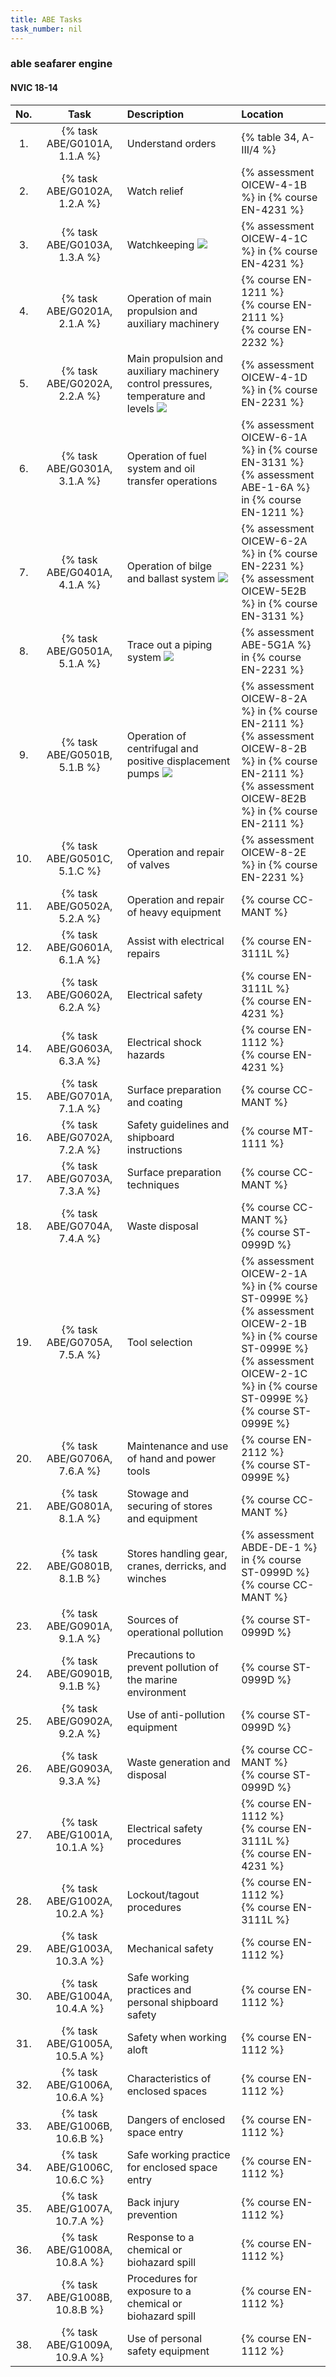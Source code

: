 ```yaml
---
title: ABE Tasks
task_number: nil
---
```



### able seafarer engine

#### NVIC 18-14

| No.   | Task | Description | Location |
|:-----:|:----:|:------------|:-------|
| 1. | {% task ABE/G0101A, 1.1.A %} | Understand orders | {% table 34, A-III/4 %}|
| 2. | {% task ABE/G0102A, 1.2.A %} | Watch relief | {% assessment OICEW-4-1B %} in {% course EN-4231 %} |
| 3. | {% task ABE/G0103A, 1.3.A %} | Watchkeeping ![]({{site.baseurl}}/assets/images/new.jpg)  | {% assessment OICEW-4-1C %} in {% course EN-4231 %} |
| 4. | {% task ABE/G0201A, 2.1.A %} | Operation of main propulsion and auxiliary machinery | {% course EN-1211 %}<br/> {% course EN-2111 %}<br/> {% course EN-2232 %}|
| 5. | {% task ABE/G0202A, 2.2.A %} | Main propulsion and auxiliary machinery control pressures, temperature and levels ![]({{site.baseurl}}/assets/images/new.jpg)  | {% assessment OICEW-4-1D %} in {% course EN-2231 %} |
| 6. | {% task ABE/G0301A, 3.1.A %} | Operation of fuel system and oil transfer operations | {% assessment OICEW-6-1A %} in {% course EN-3131 %} <br/> {% assessment ABE-1-6A %} in {% course EN-1211 %} |
| 7. | {% task ABE/G0401A, 4.1.A %} | Operation of bilge and ballast system ![]({{site.baseurl}}/assets/images/new.jpg)  | {% assessment OICEW-6-2A %} in {% course EN-2231 %} <br/> {% assessment OICEW-5E2B %} in {% course EN-3131 %} |
| 8. | {% task ABE/G0501A, 5.1.A %} | Trace out a piping system ![]({{site.baseurl}}/assets/images/new.jpg)  | {% assessment ABE-5G1A %} in {% course EN-2231 %} |
| 9. | {% task ABE/G0501B, 5.1.B %} | Operation of centrifugal and positive displacement pumps ![]({{site.baseurl}}/assets/images/new.jpg)  | {% assessment OICEW-8-2A %} in {% course EN-2111 %} <br/> {% assessment OICEW-8-2B %} in {% course EN-2111 %} <br/> {% assessment OICEW-8E2B %} in {% course EN-2111 %} |
| 10. | {% task ABE/G0501C, 5.1.C %} | Operation and repair of valves | {% assessment OICEW-8-2E %} in {% course EN-2231 %} |
| 11. | {% task ABE/G0502A, 5.2.A %} | Operation and repair of heavy equipment | {% course CC-MANT %}|
| 12. | {% task ABE/G0601A, 6.1.A %} | Assist with electrical repairs | {% course EN-3111L %}|
| 13. | {% task ABE/G0602A, 6.2.A %} | Electrical safety | {% course EN-3111L %}<br/> {% course EN-4231 %}|
| 14. | {% task ABE/G0603A, 6.3.A %} | Electrical shock hazards | {% course EN-1112 %}<br/> {% course EN-4231 %}|
| 15. | {% task ABE/G0701A, 7.1.A %} | Surface preparation and coating | {% course CC-MANT %}|
| 16. | {% task ABE/G0702A, 7.2.A %} | Safety guidelines and shipboard instructions | {% course MT-1111 %}|
| 17. | {% task ABE/G0703A, 7.3.A %} | Surface preparation techniques | {% course CC-MANT %}|
| 18. | {% task ABE/G0704A, 7.4.A %} | Waste disposal | {% course CC-MANT %}<br/> {% course ST-0999D %}|
| 19. | {% task ABE/G0705A, 7.5.A %} | Tool selection | {% assessment OICEW-2-1A %} in {% course ST-0999E %} <br/> {% assessment OICEW-2-1B %} in {% course ST-0999E %} <br/> {% assessment OICEW-2-1C %} in {% course ST-0999E %} <br/> {% course ST-0999E %}|
| 20. | {% task ABE/G0706A, 7.6.A %} | Maintenance and use of hand and power tools | {% course EN-2112 %}<br/> {% course ST-0999E %}|
| 21. | {% task ABE/G0801A, 8.1.A %} | Stowage and securing of stores and equipment | {% course CC-MANT %}|
| 22. | {% task ABE/G0801B, 8.1.B %} | Stores handling gear, cranes, derricks, and winches | {% assessment ABDE-DE-1 %} in {% course ST-0999D %} <br/> {% course CC-MANT %}|
| 23. | {% task ABE/G0901A, 9.1.A %} | Sources of operational pollution | {% course ST-0999D %}|
| 24. | {% task ABE/G0901B, 9.1.B %} | Precautions to prevent pollution of the marine environment | {% course ST-0999D %}|
| 25. | {% task ABE/G0902A, 9.2.A %} | Use of anti-pollution equipment | {% course ST-0999D %}|
| 26. | {% task ABE/G0903A, 9.3.A %} | Waste generation and disposal | {% course CC-MANT %}<br/> {% course ST-0999D %}|
| 27. | {% task ABE/G1001A, 10.1.A %} | Electrical safety procedures | {% course EN-1112 %}<br/> {% course EN-3111L %}<br/> {% course EN-4231 %}|
| 28. | {% task ABE/G1002A, 10.2.A %} | Lockout/tagout procedures | {% course EN-1112 %}<br/> {% course EN-3111L %}|
| 29. | {% task ABE/G1003A, 10.3.A %} | Mechanical safety | {% course EN-1112 %}|
| 30. | {% task ABE/G1004A, 10.4.A %} | Safe working practices and personal shipboard safety | {% course EN-1112 %}|
| 31. | {% task ABE/G1005A, 10.5.A %} | Safety when working aloft | {% course EN-1112 %}|
| 32. | {% task ABE/G1006A, 10.6.A %} | Characteristics of enclosed spaces | {% course EN-1112 %}|
| 33. | {% task ABE/G1006B, 10.6.B %} | Dangers of enclosed space entry | {% course EN-1112 %}|
| 34. | {% task ABE/G1006C, 10.6.C %} | Safe working practice for enclosed space entry | {% course EN-1112 %}|
| 35. | {% task ABE/G1007A, 10.7.A %} | Back injury prevention | {% course EN-1112 %}|
| 36. | {% task ABE/G1008A, 10.8.A %} | Response to a chemical or biohazard spill | {% course EN-1112 %}|
| 37. | {% task ABE/G1008B, 10.8.B %} | Procedures for exposure to a chemical or biohazard spill | {% course EN-1112 %}|
| 38. | {% task ABE/G1009A, 10.9.A %} | Use of personal safety equipment | {% course EN-1112 %}|
